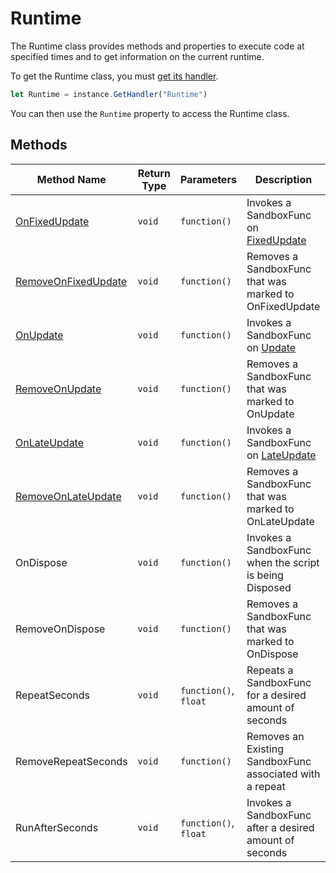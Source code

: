 # Runtime

The Runtime class provides methods and properties to execute code at specified times and to get information on the current runtime.

To get the Runtime class, you must [get its handler](./../index.md).

```js
let Runtime = instance.GetHandler("Runtime")
```

You can then use the `Runtime` property to access the Runtime class.

## Methods

Method Name | Return Type | Parameters | Description
--- | --- | --- | ---
[OnFixedUpdate](onfixedupdate.md) | `void` | `function()` | Invokes a SandboxFunc on [FixedUpdate](https://docs.unity3d.com/ScriptReference/MonoBehaviour.FixedUpdate.html)
[RemoveOnFixedUpdate](removeonfixedupdate.md) | `void` | `function()` | Removes a SandboxFunc that was marked to OnFixedUpdate
[OnUpdate](onupdate.md) | `void` | `function()` | Invokes a SandboxFunc on [Update](https://docs.unity3d.com/ScriptReference/MonoBehaviour.Update.html)
[RemoveOnUpdate](removeonupdate.md) | `void` | `function()` | Removes a SandboxFunc that was marked to OnUpdate
[OnLateUpdate](onlateupdate.md) | `void` | `function()` | Invokes a SandboxFunc on [LateUpdate](https://docs.unity3d.com/ScriptReference/MonoBehaviour.LateUpdate.html)
[RemoveOnLateUpdate](removeonlateupdate.md) | `void` | `function()` | Removes a SandboxFunc that was marked to OnLateUpdate
OnDispose | `void` | `function()` | Invokes a SandboxFunc when the script is being Disposed
RemoveOnDispose | `void` | `function()` | Removes a SandboxFunc that was marked to OnDispose
RepeatSeconds | `void` | `function()`, `float` | Repeats a SandboxFunc for a desired amount of seconds
RemoveRepeatSeconds | `void` | `function()` | Removes an Existing SandboxFunc associated with a repeat
RunAfterSeconds | `void` | `function()`, `float` | Invokes a SandboxFunc after a desired amount of seconds